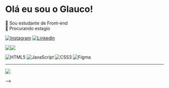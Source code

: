 # Olá eu sou o Glauco!
🔭 Sou estudante de Front-end<br>🌱 Procurando estagio

[![Instagram](https://img.shields.io/badge/Instagram-%23E4405F.svg?logo=Instagram&logoColor=white)](https://instagram.com/_glauco___) [![LinkedIn](https://img.shields.io/badge/LinkedIn-%230077B5.svg?logo=linkedin&logoColor=white)](https://linkedin.com/in/glauco-soares-9665102b7)</br>

![](https://github-readme-stats.vercel.app/api?username=GlaucoB0&theme=radical&hide_border=false&include_all_commits=true&count_private=true)![](https://github-readme-stats.vercel.app/api/top-langs/?username=GlaucoB0&theme=radical&hide_border=false&include_all_commits=true&count_private=true&layout=compact)<br/>

![HTML5](https://img.shields.io/badge/html5-%23E34F26.svg?style=for-the-badge&logo=html5&logoColor=white) ![JavaScript](https://img.shields.io/badge/javascript-%23323330.svg?style=for-the-badge&logo=javascript&logoColor=%23F7DF1E) ![CSS3](https://img.shields.io/badge/css3-%231572B6.svg?style=for-the-badge&logo=css3&logoColor=white) ![Figma](https://img.shields.io/badge/figma-%23F24E1E.svg?style=for-the-badge&logo=figma&logoColor=white)</br>

---
[![](https://visitcount.itsvg.in/api?id=GlaucoB0&icon=1&color=5)](https://visitcount.itsvg.in)

<!-- Proudly created with GPRM ( https://gprm.itsvg.in ) 
# 💫 About Me:
🔭 Sou estudante de Front-end<br>🌱 Procurando estagio


## 🌐 Socials:
[![Instagram](https://img.shields.io/badge/Instagram-%23E4405F.svg?logo=Instagram&logoColor=white)](https://instagram.com/_glauco___) [![LinkedIn](https://img.shields.io/badge/LinkedIn-%230077B5.svg?logo=linkedin&logoColor=white)](https://linkedin.com/in/glauco-soares-9665102b7) 

# 💻 Tech Stack:
![HTML5](https://img.shields.io/badge/html5-%23E34F26.svg?style=for-the-badge&logo=html5&logoColor=white) ![JavaScript](https://img.shields.io/badge/javascript-%23323330.svg?style=for-the-badge&logo=javascript&logoColor=%23F7DF1E) ![CSS3](https://img.shields.io/badge/css3-%231572B6.svg?style=for-the-badge&logo=css3&logoColor=white) ![Figma](https://img.shields.io/badge/figma-%23F24E1E.svg?style=for-the-badge&logo=figma&logoColor=white)
# 📊 GitHub Stats:
![](https://github-readme-stats.vercel.app/api?username=GlaucoB0&theme=radical&hide_border=false&include_all_commits=true&count_private=true)<br/>
![](https://github-readme-streak-stats.herokuapp.com/?user=GlaucoB0&theme=radical&hide_border=false)<br/>
![](https://github-readme-stats.vercel.app/api/top-langs/?username=GlaucoB0&theme=radical&hide_border=false&include_all_commits=true&count_private=true&layout=compact)

### 🔝 Top Contributed Repo
![](https://github-contributor-stats.vercel.app/api?username=GlaucoB0&limit=5&theme=radical&combine_all_yearly_contributions=true)

---
[![](https://visitcount.itsvg.in/api?id=GlaucoB0&icon=1&color=5)](https://visitcount.itsvg.in)

<!-- Proudly created with GPRM ( https://gprm.itsvg.in ) -->

-->

